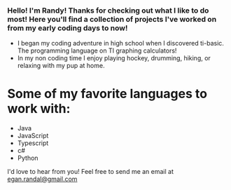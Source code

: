 ### Hello! I'm Randy! Thanks for checking out what I like to do most! Here you'll find a collection of projects I've worked on from my early coding days to now!

- I began my coding adventure in high school when I discovered ti-basic. The programming language on TI graphing calculators!
- In my non coding time I enjoy playing hockey, drumming, hiking, or relaxing with my pup at home.

# Some of my favorite languages to work with:
- Java
- JavaScript
- Typescript
- c#
- Python

I'd love to hear from you! Feel free to send me an email at egan.randal@gmail.com

